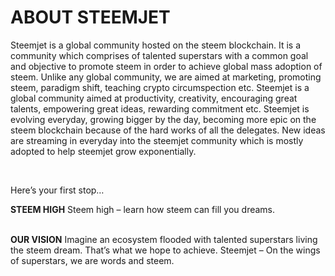 <H1>ABOUT STEEMJET</H1>

<p>Steemjet is a global community hosted on the steem blockchain. It is a community which comprises of talented superstars with a common goal and objective to promote steem in order to achieve global mass adoption of steem. Unlike any global community, we are aimed at marketing, promoting steem, paradigm shift, teaching crypto circumspection etc.
Steemjet is a global community aimed at productivity, creativity, encouraging great talents, empowering great ideas, rewarding commitment etc. Steemjet is evolving everyday, growing bigger by the day, becoming more epic on the steem blockchain because of the hard works of all the delegates. New ideas are streaming in everyday into the steemjet community which is mostly adopted to help steemjet grow exponentially.</p>
<br>
<p>Here’s your first stop…<p>

<b>STEEM HIGH</b>
Steem high – learn how steem can fill you dreams.

<br>
<b>OUR VISION</b>
Imagine an ecosystem flooded with talented superstars living the steem dream. That’s what we hope to achieve. 
Steemjet – On the wings of superstars, we are words and steem.
